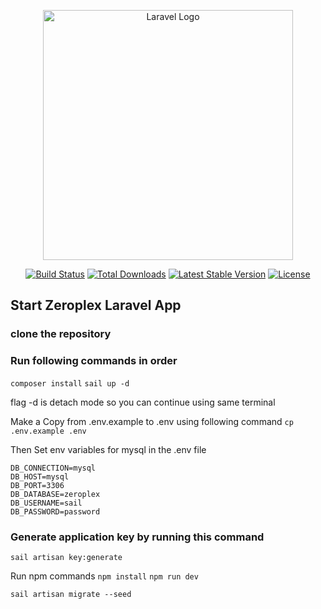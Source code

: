 <p align="center"><a href="https://laravel.com" target="_blank"><img src="https://raw.githubusercontent.com/laravel/art/master/logo-lockup/5%20SVG/2%20CMYK/1%20Full%20Color/laravel-logolockup-cmyk-red.svg" width="400" alt="Laravel Logo"></a></p>

<p align="center">
<a href="https://github.com/laravel/framework/actions"><img src="https://github.com/laravel/framework/workflows/tests/badge.svg" alt="Build Status"></a>
<a href="https://packagist.org/packages/laravel/framework"><img src="https://img.shields.io/packagist/dt/laravel/framework" alt="Total Downloads"></a>
<a href="https://packagist.org/packages/laravel/framework"><img src="https://img.shields.io/packagist/v/laravel/framework" alt="Latest Stable Version"></a>
<a href="https://packagist.org/packages/laravel/framework"><img src="https://img.shields.io/packagist/l/laravel/framework" alt="License"></a>
</p>

## Start Zeroplex Laravel App

### clone the repository

### Run following commands in order

```composer install```
```sail up -d```

flag -d is detach mode so you can continue using same terminal

Make a Copy from .env.example to .env using following command
```cp .env.example .env```

Then Set env variables for mysql in the .env file 

```
DB_CONNECTION=mysql
DB_HOST=mysql
DB_PORT=3306
DB_DATABASE=zeroplex
DB_USERNAME=sail
DB_PASSWORD=password
```
### Generate application key by running this command
```sail artisan key:generate```


Run npm commands 
```npm install```
```npm run dev```


```sail artisan migrate --seed```


